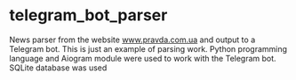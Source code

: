 # telegram_bot_parser
News parser from the website www.pravda.com.ua and output to a Telegram bot. This is just an example of parsing work. Python programming language and Aiogram module were used to work with the Telegram bot. SQLite database was used
